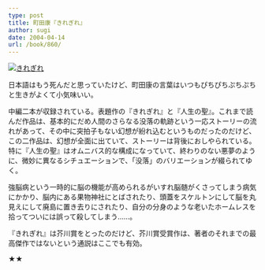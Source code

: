 ```yaml
---
type: post
title: 町田康『きれぎれ』
author: sugi
date: 2004-04-14
url: /book/860/
---
```

<a href="http://www.amazon.co.jp/exec/obidos/ASIN/4167653036/chezsugi-22/ref=nosim/" onclick="_gaq.push(['_trackEvent', 'outbound-article', 'http://www.amazon.co.jp/exec/obidos/ASIN/4167653036/chezsugi-22/ref=nosim/', '']);" name="amazletlink" target="_blank"><img src="http://i0.wp.com/ec2.images-amazon.com/images/I/51EAVGND5AL.SL160.jpg?w=660" alt="きれぎれ" class="alignleft" data-recalc-dims="1" /></a>

日本語はもう死んだと思っていたけど、町田康の言葉はいつもぴちぴちぷちぷちと生きがよくて小気味いい。

中編二本が収録されている。表題作の『きれぎれ』と『人生の聖』。これまで読んだ作品は、基本的にだめ人間のさらなる没落の軌跡という一応ストーリーの流れがあって、その中に突拍子もない幻想が紛れ込むというものだったのだけど、この二作品は、幻想が全面に出ていて、ストーリーは背後におしやられている。特に『人生の聖』はオムニバス的な構成になっていて、終わりのない悪夢のように、微妙に異なるシチュエーションで、「没落」のバリエーションが綴られてゆく。

強脳病という一時的に脳の機能が高められるがいすれ脳髄がくさってしまう病気にかかり、脳内にある果物神社にとばされたり、頭蓋をスケルトンにして脳を丸見えにして廃島に置き去りにされたり、自分の分身のような老いたホームレスを拾ってついには誤って殺してしまう……。

『きれぎれ』は芥川賞をとったのだけど、芥川賞受賞作は、著者のそれまでの最高傑作ではないという通説はここでも有効。

★★

